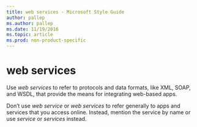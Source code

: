 ```yaml
---
title: web services - Microsoft Style Guide
author: pallep
ms.author: pallep
ms.date: 11/19/2016
ms.topic: article
ms.prod: non-product-specific
---
```


# web services

Use *web services* to refer to protocols and data formats, like XML, SOAP, and WSDL, that provide the means for integrating web-based apps. 

Don’t use *web service* or *web services* to refer generally to apps and services that you access online. Instead, mention the service by name or use *service* or *services* instead.
